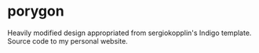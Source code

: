 # porygon
Heavily modified design appropriated from sergiokopplin's Indigo template. Source code to my personal website.
